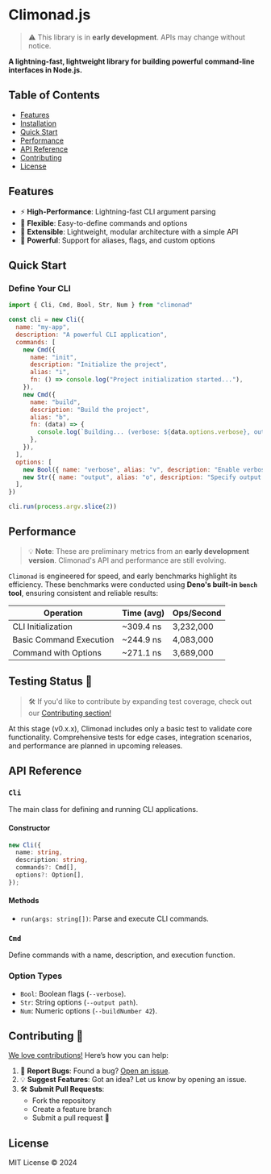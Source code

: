 # Climonad.js

> ⚠️ This library is in **early development**. APIs may change without notice.

**A lightning-fast, lightweight library for building powerful command-line interfaces in Node.js.**

## Table of Contents

- [Features](#features)
- [Installation](#installation)
- [Quick Start](#quick-start)
- [Performance](#performance)
- [API Reference](#api-reference)
- [Contributing](#contributing)
- [License](#license)

## Features

- ⚡ **High-Performance**: Lightning-fast CLI argument parsing
- 🌈 **Flexible**: Easy-to-define commands and options
- 🔧 **Extensible**: Lightweight, modular architecture with a simple API
- 💪 **Powerful**: Support for aliases, flags, and custom options

## Quick Start

### Define Your CLI

```javascript
import { Cli, Cmd, Bool, Str, Num } from "climonad"

const cli = new Cli({
  name: "my-app",
  description: "A powerful CLI application",
  commands: [
    new Cmd({
      name: "init",
      description: "Initialize the project",
      alias: "i",
      fn: () => console.log("Project initialization started..."),
    }),
    new Cmd({
      name: "build",
      description: "Build the project",
      alias: "b",
      fn: (data) => {
        console.log(`Building... (verbose: ${data.options.verbose}, output: ${data.options.output})`)
      },
    }),
  ],
  options: [
    new Bool({ name: "verbose", alias: "v", description: "Enable verbose output" }),
    new Str({ name: "output", alias: "o", description: "Specify output path" }),
  ],
})

cli.run(process.argv.slice(2))
```

## Performance

> 💡 **Note**: These are preliminary metrics from an **early development version**. Climonad's API and performance are still evolving.

`Climonad` is engineered for speed, and early benchmarks highlight its efficiency. These benchmarks were conducted using **Deno's built-in `bench` tool**, ensuring consistent and reliable results:

| **Operation**           | **Time (avg)** | **Ops/Second** |
| ----------------------- | -------------- | -------------- |
| CLI Initialization      | ~309.4 ns      | 3,232,000      |
| Basic Command Execution | ~244.9 ns      | 4,083,000      |
| Command with Options    | ~271.1 ns      | 3,689,000      |

## Testing Status 🧪

> 🛠️ If you'd like to contribute by expanding test coverage, check out our [Contributing section!](#contributing-)

At this stage (v0.x.x), Climonad includes only a basic test to validate core functionality. Comprehensive tests for edge cases, integration scenarios, and performance are planned in upcoming releases.

## API Reference

### `Cli`

The main class for defining and running CLI applications.

#### Constructor

```typescript
new Cli({
  name: string,
  description: string,
  commands?: Cmd[],
  options?: Option[],
});
```

#### Methods

- `run(args: string[])`: Parse and execute CLI commands.

### `Cmd`

Define commands with a name, description, and execution function.

### Option Types

- `Bool`: Boolean flags (`--verbose`).
- `Str`: String options (`--output path`).
- `Num`: Numeric options (`--buildNumber 42`).

## Contributing 🤝

[We love contributions!](/CONTRIBUTING_GUIDE.md) Here’s how you can help:

1. 🐛 **Report Bugs**: Found a bug? [Open an issue](https://github.com/supitsdu/climonad/issues).
2. 💡 **Suggest Features**: Got an idea? Let us know by opening an issue.
3. 🛠️ **Submit Pull Requests**:
   - Fork the repository
   - Create a feature branch
   - Submit a pull request 🎉

## License

MIT License © 2024
